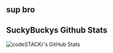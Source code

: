 ##             sup bro



## SuckyBuckys Github Stats
  <img align="left" alt="codeSTACKr's GitHub Stats" src="https://github-readme-stats.vercel.app/api?username=SuckyBuckyYT&show_icons=true&hide_border=false&title_color=ff652f&icon_color=FFE400&bg_color=09131B&text_color=ffffff&border_color=0c1a25" />


